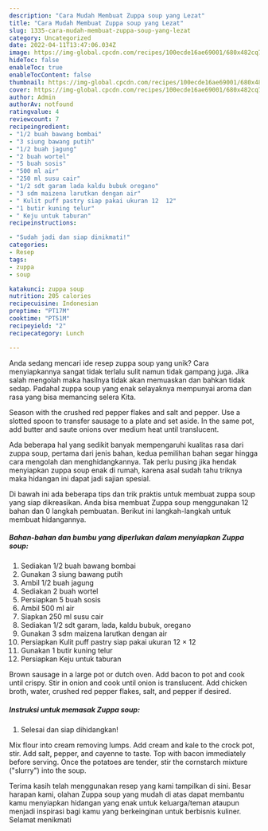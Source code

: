 ```yaml
---
description: "Cara Mudah Membuat Zuppa soup yang Lezat"
title: "Cara Mudah Membuat Zuppa soup yang Lezat"
slug: 1335-cara-mudah-membuat-zuppa-soup-yang-lezat
category: Uncategorized
date: 2022-04-11T13:47:06.034Z
image: https://img-global.cpcdn.com/recipes/100ecde16ae69001/680x482cq70/zuppa-soup-foto-resep-utama.jpg
hideToc: false
enableToc: true
enableTocContent: false
thumbnail: https://img-global.cpcdn.com/recipes/100ecde16ae69001/680x482cq70/zuppa-soup-foto-resep-utama.jpg
cover: https://img-global.cpcdn.com/recipes/100ecde16ae69001/680x482cq70/zuppa-soup-foto-resep-utama.jpg
author: Admin
authorAv: notfound
ratingvalue: 4
reviewcount: 7
recipeingredient:
- "1/2 buah bawang bombai"
- "3 siung bawang putih"
- "1/2 buah jagung"
- "2 buah wortel"
- "5 buah sosis"
- "500 ml air"
- "250 ml susu cair"
- "1/2 sdt garam lada kaldu bubuk oregano"
- "3 sdm maizena larutkan dengan air"
- " Kulit puff pastry siap pakai ukuran 12  12"
- "1 butir kuning telur"
- " Keju untuk taburan"
recipeinstructions:

- "Sudah jadi dan siap dinikmati!"
categories:
- Resep
tags:
- zuppa
- soup

katakunci: zuppa soup 
nutrition: 205 calories
recipecuisine: Indonesian
preptime: "PT17M"
cooktime: "PT51M"
recipeyield: "2"
recipecategory: Lunch

---
```





Anda sedang mencari ide resep zuppa soup yang unik? Cara menyiapkannya sangat tidak terlalu sulit namun tidak gampang juga. Jika salah mengolah maka hasilnya tidak akan memuaskan dan bahkan tidak sedap. Padahal zuppa soup yang enak selayaknya mempunyai aroma dan rasa yang bisa memancing selera Kita.





Season with the crushed red pepper flakes and salt and pepper. Use a slotted spoon to transfer sausage to a plate and set aside. In the same pot, add butter and saute onions over medium heat until translucent.

Ada beberapa hal yang sedikit banyak mempengaruhi kualitas rasa dari zuppa soup, pertama dari jenis bahan, kedua pemilihan bahan segar hingga cara mengolah dan menghidangkannya. Tak perlu pusing jika hendak menyiapkan zuppa soup enak di rumah, karena asal sudah tahu triknya maka hidangan ini dapat jadi sajian spesial.






Di bawah ini ada beberapa tips dan trik praktis untuk membuat zuppa soup yang siap dikreasikan. Anda bisa membuat Zuppa soup menggunakan 12 bahan dan 0 langkah pembuatan. Berikut ini langkah-langkah untuk membuat hidangannya.

<!--inarticleads1-->

##### Bahan-bahan dan bumbu yang diperlukan dalam menyiapkan Zuppa soup:

1. Sediakan 1/2 buah bawang bombai
1. Gunakan 3 siung bawang putih
1. Ambil 1/2 buah jagung
1. Sediakan 2 buah wortel
1. Persiapkan 5 buah sosis
1. Ambil 500 ml air
1. Siapkan 250 ml susu cair
1. Sediakan 1/2 sdt garam, lada, kaldu bubuk, oregano
1. Gunakan 3 sdm maizena larutkan dengan air
1. Persiapkan  Kulit puff pastry siap pakai ukuran 12 × 12
1. Gunakan 1 butir kuning telur
1. Persiapkan  Keju untuk taburan


Brown sausage in a large pot or dutch oven. Add bacon to pot and cook until crispy. Stir in onion and cook until onion is translucent. Add chicken broth, water, crushed red pepper flakes, salt, and pepper if desired. 

<!--inarticleads2-->

##### Instruksi untuk memasak Zuppa soup:


1. Selesai dan siap dihidangkan!

Mix flour into cream removing lumps. Add cream and kale to the crock pot, stir. Add salt, pepper, and cayenne to taste. Top with bacon immediately before serving. Once the potatoes are tender, stir the cornstarch mixture (&#34;slurry&#34;) into the soup. 

Terima kasih telah menggunakan resep yang kami tampilkan di sini. Besar harapan kami, olahan Zuppa soup yang mudah di atas dapat membantu kamu menyiapkan hidangan yang enak untuk keluarga/teman ataupun menjadi inspirasi bagi kamu yang berkeinginan untuk berbisnis kuliner. Selamat menikmati
